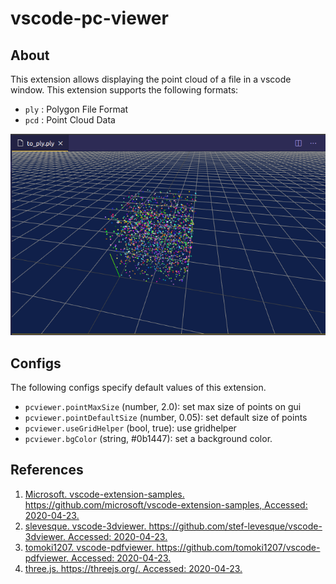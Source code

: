 # vscode-pc-viewer
## About
This extension allows displaying the point cloud of a file in a vscode window. This extension supports the following formats:

- `ply` : Polygon File Format
- `pcd` : Point Cloud Data

![fig1](img/fig1.png)

## Configs
The following configs specify default values of this extension.

- `pcviewer.pointMaxSize` (number, 2.0): set max size of points on gui
- `pcviewer.pointDefaultSize` (number, 0.05): set default size of points
- `pcviewer.useGridHelper` (bool, true): use gridhelper
- `pcviewer.bgColor` (string, #0b1447): set a background color.

## References
1. [Microsoft. vscode-extension-samples. https://github.com/microsoft/vscode-extension-samples, Accessed: 2020-04-23.](https://github.com/microsoft/vscode-extension-samples)
2. [slevesque. vscode-3dviewer. https://github.com/stef-levesque/vscode-3dviewer. Accessed: 2020-04-23.](https://marketplace.visualstudio.com/items?itemName=slevesque.vscode-3dviewer)
3. [tomoki1207. vscode-pdfviewer. https://github.com/tomoki1207/vscode-pdfviewer. Accessed: 2020-04-23.](https://marketplace.visualstudio.com/items?itemName=tomoki1207.pdf)
4. [three.js. https://threejs.org/. Accessed: 2020-04-23.](https://threejs.org/)


